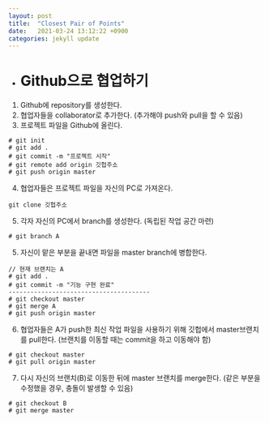 ```yaml
---
layout: post
title:  "Closest Pair of Points"
date:   2021-03-24 13:12:22 +0900
categories: jekyll update
---
```


- # Github으로 협업하기
1. Github에 repository를 생성한다.
2. 협업자들을 collaborator로 추가한다.
(추가해야 push와 pull을 할 수 있음)
3. 프로젝트 파일을 Github에 올린다.
```
# git init
# git add .
# git commit -m "프로젝트 시작"
# git remote add origin 깃헙주소
# git push origin master
```
4. 협업자들은 프로젝트 파일을 자신의 PC로 가져온다.
```
git clone 깃헙주소
```
5. 각자 자신의 PC에서 branch를 생성한다.
(독립된 작업 공간 마련)
```
# git branch A
```
5. 자신이 맡은 부분을 끝내면 파일을 master branch에 병합한다.
```
// 현재 브랜치는 A
# git add .
# git commit -m "기능 구현 완료"
---------------------------------------
# git checkout master
# git merge A
# git push origin master
```
6. 협업자들은 A가 push한 최신 작업 파일을 사용하기 위해 깃헙에서 master브랜치를 pull한다.
(브랜치를 이동할 때는 commit을 하고 이동해야 함)
```
# git checkout master
# git pull origin master
```
7. 다시 자신의 브랜치(B)로 이동한 뒤에 master 브랜치를 merge한다.
(같은 부분을 수정했을 경우, 충돌이 발생할 수 있음)
```
# git checkout B
# git merge master
```